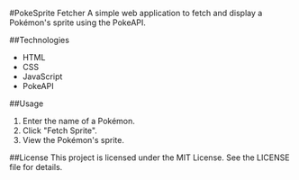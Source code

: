 #PokeSprite Fetcher
A simple web application to fetch and display a Pokémon's sprite using the PokeAPI.

##Technologies
- HTML
- CSS
- JavaScript
- PokeAPI

##Usage
1. Enter the name of a Pokémon.
2. Click "Fetch Sprite".
3. View the Pokémon's sprite.

##License
This project is licensed under the MIT License. See the LICENSE file for details.
